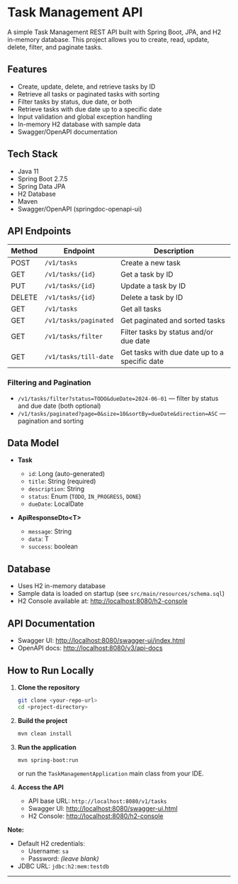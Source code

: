 # Task Management API

A simple Task Management REST API built with Spring Boot, JPA, and H2 in-memory database. This project allows you to create, read, update, delete, filter, and paginate tasks.

## Features

- Create, update, delete, and retrieve tasks by ID
- Retrieve all tasks or paginated tasks with sorting
- Filter tasks by status, due date, or both
- Retrieve tasks with due date up to a specific date
- Input validation and global exception handling
- In-memory H2 database with sample data
- Swagger/OpenAPI documentation

## Tech Stack

- Java 11
- Spring Boot 2.7.5
- Spring Data JPA
- H2 Database
- Maven
- Swagger/OpenAPI (springdoc-openapi-ui)

## API Endpoints

| Method | Endpoint                        | Description                                         |
|--------|---------------------------------|-----------------------------------------------------|
| POST   | `/v1/tasks`                     | Create a new task                                   |
| GET    | `/v1/tasks/{id}`                | Get a task by ID                                    |
| PUT    | `/v1/tasks/{id}`                | Update a task by ID                                 |
| DELETE | `/v1/tasks/{id}`                | Delete a task by ID                                 |
| GET    | `/v1/tasks`                     | Get all tasks                                       |
| GET    | `/v1/tasks/paginated`           | Get paginated and sorted tasks                      |
| GET    | `/v1/tasks/filter`              | Filter tasks by status and/or due date              |
| GET    | `/v1/tasks/till-date`           | Get tasks with due date up to a specific date       |

### Filtering and Pagination

- `/v1/tasks/filter?status=TODO&dueDate=2024-06-01` — filter by status and due date (both optional)
- `/v1/tasks/paginated?page=0&size=10&sortBy=dueDate&direction=ASC` — pagination and sorting

## Data Model

- **Task**
  - `id`: Long (auto-generated)
  - `title`: String (required)
  - `description`: String
  - `status`: Enum (`TODO`, `IN_PROGRESS`, `DONE`)
  - `dueDate`: LocalDate

- **ApiResponseDto\<T\>**
  - `message`: String
  - `data`: T
  - `success`: boolean

## Database

- Uses H2 in-memory database
- Sample data is loaded on startup (see `src/main/resources/schema.sql`)
- H2 Console available at: [http://localhost:8080/h2-console](http://localhost:8080/h2-console)

## API Documentation

- Swagger UI: [http://localhost:8080/swagger-ui/index.html](http://localhost:8080/swagger-ui/index.html)
- OpenAPI docs: [http://localhost:8080/v3/api-docs](http://localhost:8080/v3/api-docs)

## How to Run Locally

1. **Clone the repository**
   ```sh
   git clone <your-repo-url>
   cd <project-directory>
   ```

2. **Build the project**
   ```sh
   mvn clean install
   ```

3. **Run the application**
   ```sh
   mvn spring-boot:run
   ```
   or run the `TaskManagementApplication` main class from your IDE.

4. **Access the API**
    - API base URL: `http://localhost:8080/v1/tasks`
    - Swagger UI: [http://localhost:8080/swagger-ui.html](http://localhost:8080/swagger-ui.html)
    - H2 Console: [http://localhost:8080/h2-console](http://localhost:8080/h2-console)

**Note:**
- Default H2 credentials:
    - Username: `sa`
    - Password: *(leave blank)*
- JDBC URL: `jdbc:h2:mem:testdb`

---